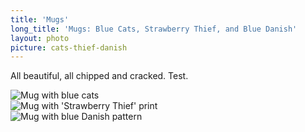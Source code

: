 ```yaml
---
title: 'Mugs'
long_title: 'Mugs: Blue Cats, Strawberry Thief, and Blue Danish'
layout: photo
picture: cats-thief-danish
---
```

All beautiful, all chipped and cracked. Test.

<div class="row">
<div class="4u 12u(mobile)"><div class="item"><div class="image fit">
<img src="{{-'/assets/images/blue-cats-mug.jpg'|relative_url-}}" alt="Mug with blue cats"/>
</div></div></div>
<div class="4u 12u(mobile)"><div class="item"><div class="image fit">
<img src="{{-'/assets/images/strawberry-thief-mug.jpg'|relative_url-}}" alt="Mug with 'Strawberry Thief' print"/>
</div></div></div>
<div class="4u$ 12u(mobile)"><div class="item"><div class="image fit">
<img src="{{-'/assets/images/blue-danish-mug.jpg'|relative_url-}}" alt="Mug with blue Danish pattern"/>
</div></div></div>
</div>
